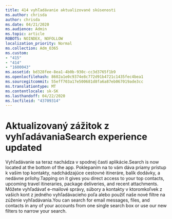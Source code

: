 ```yaml
---
title: 414 vyhľadávanie aktualizované skúsenosti
ms.author: chrisda
author: chrisda
ms.date: 04/21/2020
ms.audience: Admin
ms.topic: article
ROBOTS: NOINDEX, NOFOLLOW
localization_priority: Normal
ms.collection: Adm_O365
ms.custom:
- "415"
- "414"
- "1600043"
ms.assetid: bd328fee-8ea1-4b0b-930c-cc3d3765f1b9
ms.openlocfilehash: 8602a1e0c9374e8c772d91b4721c1435fec4bea1
ms.sourcegitcommit: 55eff703a17e500681d8fa6a87eb067019ade3cc
ms.translationtype: MT
ms.contentlocale: sk-SK
ms.lasthandoff: 04/22/2020
ms.locfileid: "43709314"
---
```

# <a name="search-experience-updated"></a><span data-ttu-id="7db6a-102">Aktualizovaný zážitok z vyhľadávania</span><span class="sxs-lookup"><span data-stu-id="7db6a-102">Search experience updated</span></span>

<span data-ttu-id="7db6a-103">Vyhľadávanie sa teraz nachádza v spodnej časti aplikácie.</span><span class="sxs-lookup"><span data-stu-id="7db6a-103">Search is now located at the bottom of the app.</span></span> <span data-ttu-id="7db6a-104">Poklepaním na to vám dáva priamy prístup k vašim top kontakty, nadchádzajúce cestovné itineráre, balík dodávky, a nedávne prílohy.</span><span class="sxs-lookup"><span data-stu-id="7db6a-104">Tapping on it gives you direct access to your top contacts, upcoming travel itineraries, package deliveries, and recent attachments.</span></span> <span data-ttu-id="7db6a-105">Môžete vyhľadávať e-mailové správy, súbory a kontakty v ktoromkoľvek z vašich kont z jedného vyhľadávacieho poľa alebo použiť naše nové filtre na zúženie vyhľadávania.</span><span class="sxs-lookup"><span data-stu-id="7db6a-105">You can search for email messages, files, and contacts in any of your accounts from one single search box or use our new filters to narrow your search.</span></span>
